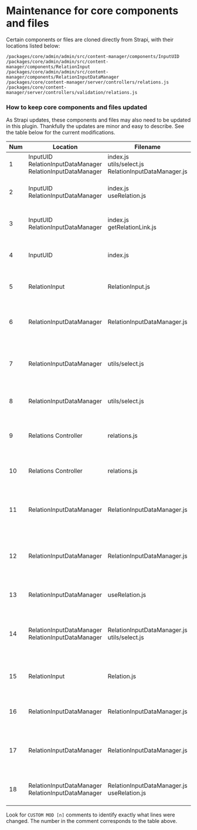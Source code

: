 # Maintenance for core components and files

Certain components or files are cloned directly from Strapi, with their locations listed below:

```
/packages/core/admin/admin/src/content-manager/components/InputUID
/packages/core/admin/admin/src/content-manager/components/RelationInput
/packages/core/admin/admin/src/content-manager/components/RelationInputDataManager
/packages/core/content-manager/server/controllers/relations.js
/packages/core/content-manager/server/controllers/validation/relations.js
```

### How to keep core components and files updated

As Strapi updates, these components and files may also need to be updated in this plugin. Thankfully the updates are minor and easy to describe. See the table below for the current modifications.

| Num | Location | Filename | Description |
|-|-|-|-|
| 1 | InputUID<br>RelationInputDataManager<br>RelationInputDataManager | index.js<br>utils/select.js<br>RelationInputDataManager.js | The `useMenuData` hook will be used in place of `useCMEditViewDataManager`. |
| 2 | InputUID<br>RelationInputDataManager | index.js<br>useRelation.js | The path to `axiosInstance` is updated to use the instance provided in the plugin. |
| 3 | InputUID<br>RelationInputDataManager | index.js<br>getRelationLink.js | The `getRequestUrl` util will not be used. Instead, we use explicit paths for `/content-manager/` routes. |
| 4 | InputUID | index.js | The `createdAtName` var will be explicitly defined as `createdAt` instead of deriving from `layout` data. |
| 5 | RelationInput | RelationInput.js | The `usePrev`  hook was cloned into this component directory and the import path updated. |
| 6 | RelationInputDataManager | RelationInputDataManager.js | The `useRelation` hook and required utils/hooks were cloned into this component directory and the import paths updated. |
| 7 | RelationInputDataManager | utils/select.js | This plugin does not handle RBAC yet. Previous props from `useCMEditViewDataManager` are hard-coded in the plugin. |
| 8 | RelationInputDataManager | utils/select.js | The `slug` value from `useCMEditViewDataManager` is hard-coded to `plugin::menus.menu-item`. |
| 9 | Relations Controller | relations.js | The `getService` util will not be used. Instead we provide a custom one that points to the `content-manager` plugin. |
| 10 | Relations Controller | relations.js | RBAC is not currently supported with this plugin so permission checks are commented out. |
| 11 | RelationInputDataManager | RelationInputDataManager.js | Because menu items' fields are nested in the root menu `items` prop, we need extra handling for the field name vs field key. |
| 12 | RelationInputDataManager | RelationInputDataManager.js | Because menu items' fields are nested in the root menu `items` prop, we need extra handling for accessing values of relation fields. |
| 13 | RelationInputDataManager | useRelation.js | Because we are not using a reducer, we remove the `onLoad` dependency from `useEffect`. |
| 14 | RelationInputDataManager<br>RelationInputDataManager | RelationInputDataManager.js<br>utils/select.js | Because menu items' fields are nested in the root menu `items` prop, we need extra handling when using the menu item `id` vs. the root menu `id`. |
| 15 | RelationInput | Relation.js | Remove the `size` condition from the relation select input because the menus UI is narrower than the content manager UI. |
| 16 | RelationInputDataManager | RelationInputDataManager.js | Manage the difference between creating a new menu vs. a new menu item. |
| 17 | RelationInputDataManager | RelationInputDataManager.js | To maintain proper dirty state for relation fields, we need to omit the `label` and `id` props that come from the `ReactSelect` component. |
| 18 | RelationInputDataManager<br>RelationInputDataManager | RelationInputDataManager.js<br>useRelation.js | Avoid re-fetching relation data as fields are toggled in the UI with `hasLoaded` var. |

Look for `CUSTOM MOD [n]` comments to identify exactly what lines were changed. The number in the comment corresponds to the table above.
